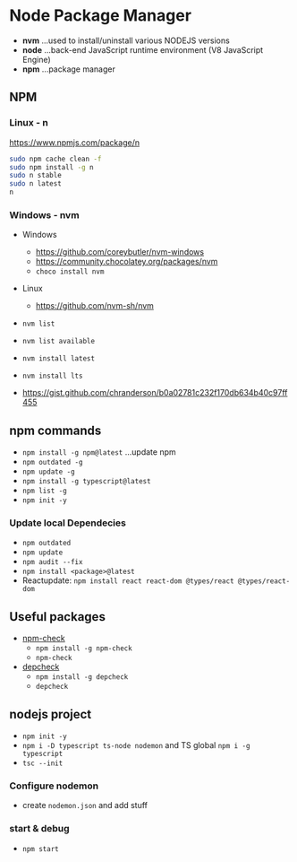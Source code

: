 # Node Package Manager

- **nvm** ...used to install/uninstall various NODEJS versions
- **node** ...back-end JavaScript runtime environment (V8 JavaScript Engine)
- **npm** ...package manager

## NPM

### Linux - n

<https://www.npmjs.com/package/n>

```bash
sudo npm cache clean -f
sudo npm install -g n
sudo n stable
sudo n latest
n
```

### Windows - nvm

- Windows
  - <https://github.com/coreybutler/nvm-windows>
  - <https://community.chocolatey.org/packages/nvm>
  - `choco install nvm`

- Linux
  - <https://github.com/nvm-sh/nvm>

- `nvm list`
- `nvm list available`
- `nvm install latest`
- `nvm install lts`
- <https://gist.github.com/chranderson/b0a02781c232f170db634b40c97ff455>

## npm commands

- `npm install -g npm@latest`  ...update npm
- `npm outdated -g`
- `npm update -g`
- `npm install -g typescript@latest`
- `npm list -g`
- `npm init -y`

### Update local Dependecies

- `npm outdated`
- `npm update`
- `npm audit --fix`
- `npm install <package>@latest`
- Reactupdate: `npm install react react-dom @types/react @types/react-dom`

## Useful packages

- [npm-check](https://www.npmjs.com/package/npm-check)
  - `npm install -g npm-check`
  - `npm-check`
- [depcheck](https://www.npmjs.com/package/depcheck)
  - `npm install -g depcheck`
  - `depcheck`

## nodejs project

- `npm init -y`
- `npm i -D typescript ts-node nodemon` and TS global `npm i -g typescript`
- `tsc --init`

### Configure nodemon

- create `nodemon.json` and add stuff

### start & debug

- `npm start`
